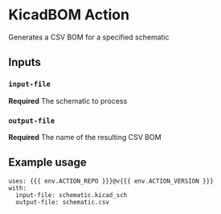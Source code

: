 # KicadBOM Action

Generates a CSV BOM for a specified schematic

## Inputs

### `input-file`

**Required** The schematic to process

### `output-file`

**Required** The name of the resulting CSV BOM

## Example usage
```
uses: {{{ env.ACTION_REPO }}}@v{{{ env.ACTION_VERSION }}}
with:
  input-file: schematic.kicad_sch
  output-file: schematic.csv
```
